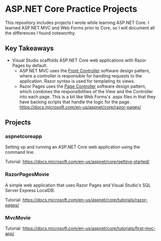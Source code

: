 # ASP.NET Core Practice Projects
This repository includes projects I wrote while learning <span>ASP.</span>NET Core. I learned <span>ASP.</span>NET MVC and Web Forms prior to Core, so I will document all the differences I found noteworthy.

## Key Takeaways
* Visual Studio scaffolds <span>ASP.</span>NET Core web applications with Razor Pages by default.
    * <span>ASP.</span>NET MVC uses the [Front Controller](https://martinfowler.com/eaaCatalog/frontController.html) software design pattern, where a controller is responsible for handling requests to the application. Razor syntax is used for templating its views.
    * Razor Pages uses the [Page Controller](https://www.martinfowler.com/eaaCatalog/pageController.html) software design pattern, which combines the responsibilities of the View and the Controller into each page. This is a bit like Web Forms's .aspx files in that they have backing scripts that handle the logic for the page. https://docs.microsoft.com/en-us/aspnet/core/razor-pages/

## Projects
### aspnetcoreapp
Setting up and running an <span>ASP.</span>NET Core web application using the command line. 

Tutorial: https://docs.microsoft.com/en-us/aspnet/core/getting-started/

### RazorPagesMovie
A simple web application that uses Razor Pages and Visual Studio's SQL Server Express LocalDB.

Tutorial: https://docs.microsoft.com/en-us/aspnet/core/tutorials/razor-pages/

### MvcMovie

Tutorial: https://docs.microsoft.com/en-us/aspnet/core/tutorials/first-mvc-app/